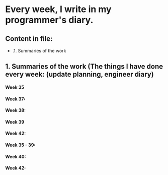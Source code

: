 # **Every week, I write in my programmer's diary.**

## Content in file:
- .1. Summaries of the work
  
   
   
## 1. Summaries of the work (The things I have done every week: (update planning, engineer diary)

#### Week 35


#### Week 37:



#### Week 38:


#### Week 39

#### Week 42:


#### Week 35 - 39:


#### Week 40:
 

  
#### Week 42:
